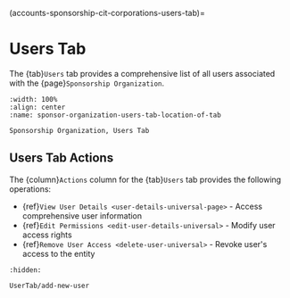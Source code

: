 (accounts-sponsorship-cit-corporations-users-tab)=
# Users Tab

The {tab}`Users` tab provides a comprehensive list of all users associated with the {page}`Sponsorship Organization`.

```{lazyfigure} ../../../../../_static/solo_app/Universal/view-sponsorship-organization/users-tab/sponsor-organization-users-tab-location-of-tab.webp
:width: 100%
:align: center
:name: sponsor-organization-users-tab-location-of-tab

Sponsorship Organization, Users Tab
```

## Users Tab Actions

The {column}`Actions` column for the {tab}`Users` tab provides the following operations:

- {ref}`View User Details <user-details-universal-page>` - Access comprehensive user information
- {ref}`Edit Permissions <edit-user-details-universal>` - Modify user access rights
- {ref}`Remove User Access <delete-user-universal>` - Revoke user's access to the entity

```{toctree}
:hidden:

UserTab/add-new-user
```
